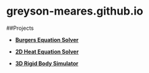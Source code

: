 # greyson-meares.github.io

##Projects
- [**Burgers Equation Solver**](/projects/BurgersEquation.html)

- [**2D Heat Equation Solver**](/projects/2DHeatEquation.html)

- [**3D Rigid Body Simulator**](/projects/DzhanibekovEffect.html)

